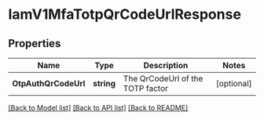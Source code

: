 # IamV1MfaTotpQrCodeUrlResponse

## Properties

Name | Type | Description | Notes
------------ | ------------- | ------------- | -------------
**OtpAuthQrCodeUrl** | **string** | The QrCodeUrl of the TOTP factor |[optional] 

[[Back to Model list]](../README.md#documentation-for-models) [[Back to API list]](../README.md#documentation-for-api-endpoints) [[Back to README]](../README.md)


